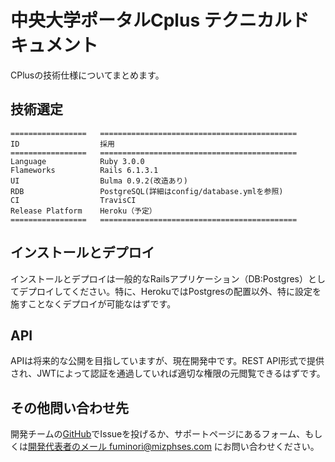 # 中央大学ポータルCplus テクニカルドキュメント

CPlusの技術仕様についてまとめます。

## 技術選定

```eval_rst
=================   ============================================
ID                  採用
=================   ============================================
Language            Ruby 3.0.0
Flameworks          Rails 6.1.3.1
UI                  Bulma 0.9.2(改造あり)
RDB                 PostgreSQL(詳細はconfig/database.ymlを参照)
CI                  TravisCI
Release Platform    Heroku（予定）
=================   ============================================
```

## インストールとデプロイ

インストールとデプロイは一般的なRailsアプリケーション（DB:Postgres）としてデプロイしてください。特に、HerokuではPostgresの配置以外、特に設定を施すことなくデプロイが可能なはずです。

## API

APIは将来的な公開を目指していますが、現在開発中です。REST API形式で提供され、JWTによって認証を通過していれば適切な権限の元閲覧できるはずです。

## その他問い合わせ先

開発チームの[GitHub](https://github.com/mizphses/cplus)でIssueを投げるか、サポートページにあるフォーム、もしくは[開発代表者のメール fuminori@mizphses.com](mailto:fuminori@mizphses.com) にお問い合わせください。
